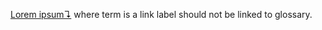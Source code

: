 <a href="../glossary.md" title="">[Lorem ipsum↴](../glossary.md#lorem-ipsum)</a> where term is a link label should not be linked to glossary.
